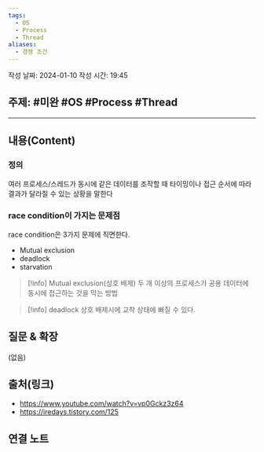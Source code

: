 ```yaml
---
tags:
  - OS
  - Process
  - Thread
aliases:
  - 경쟁 조건
---
```

작성 날짜: 2024-01-10
작성 시간: 19:45

## 주제: #미완 #OS #Process #Thread 

----
## 내용(Content)
### 정의
여러 프로세스/스레드가 동시에 같은 데이터를 조작할 때 타이밍이나 접근 순서에 따라 결과가 달라질 수 있는 상황을 말한다

### race condition이 가지는 문제점
race condition은 3가지 문제에 직면한다.
- Mutual exclusion
- deadlock
- starvation

>[!info] Mutual exclusion(상호 배제)
>두 개 이상의 프로세스가 공용 데이터에 동시에 접근하는 것을 막는 방법


>[!info] deadlock
>상호 배제시에 교착 상태에 빠질 수 있다.

## 질문 & 확장

(없음)

## 출처(링크)
- https://www.youtube.com/watch?v=vp0Gckz3z64
- https://iredays.tistory.com/125
## 연결 노트










